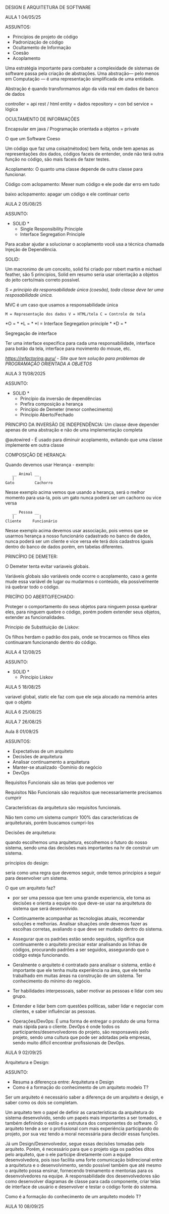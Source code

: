 DESIGN E ARQUITETURA DE SOFTWARE

AULA 1 04/05/25

ASSUNTOS:

- Princípios de projeto de código
- Padronização de código
- Ocultamento de Informação
- Coesão
- Acoplamento

Uma estratégia importante para combater a complexidade de sistemas de software passa pela criação de abstrações.
Uma abstração— pelo menos em Computação — é uma representação simplificada de uma entidade.

Abstração é quando transformamos algo da vida real em dados de banco de dados

controller  = api rest / html
entity  = dados
repository = con bd
service = lógica

OCULTAMENTO DE INFORMAÇÕES

Encapsular em java / Programação orientada a objetos = private

O que um Software Coeso

Um código que faz uma coisa(métodos) bem feita, onde tem apenas as representações dos dados, códigos faceis de entender, onde não terá outra função no código,
são mais faceis de fazer testes.

Acoplamento:
O quanto uma classe depende de outra classe para funcionar.

Código com aclopamento:
Mexer num código e ele pode dar erro em tudo

baixo aclopamento:
apagar um código e ele continuar certo

AULA 2 05/08/25

ASSUNTO:

* SOLID *
  - Single Responsibility Principle
  - Interface Segregation Principle

Para acabar ajudar a solucionar o acoplamento você usa a técnica chamada Injeção de Dependência.

SOLID:

Um macronimo de um conceito, solid foi criado por robert martin e michael feather, são 5 principios, Solid em resumo seria usar orientação a objetos do jeito certo/mais correto possível.

*S = principio da responsabilidade única (coesão), toda classe deve ter uma resposabilidade única.*
  
  MVC é um caso que usamos a responsabilidade única

    M = Representação dos dados V = HTML/tela C = Controle de tela

*O = *
*L = *
*I = Interface Segregation principle *
*D = *

Segregação de interface

Ter uma interface especifica para cada uma responsabilidade, interface para botão da tela, interface para movimento do mouse, etc.

*https://refactoring.guru/ - Site que tem solução para problemas de PROGRAMAÇÃO ORIENTADA A OBJETOS*


AULA 3 11/08/2025

ASSUNTO:

* SOLID *
  - Princípio da inversão de dependências
  - Prefira composição a herança
  - Princípio de Demeter (menor conhecimento)
  - Princípio Aberto/Fechado

PRINCIPIO DA INVERSÃO DE INDEPENDÊNCIA:
Um classe deve depender apenas de uma abstração e não de uma implementação completa

@autowired - É usado para diminuir acoplamento, evitando que uma classe implemente em outra classe

COMPOSIÇÃO DE HERANÇA:

Quando devemos usar Herança - exemplo:

       __ Animal __
       |           |
    Gato         Cachorro


Nesse exemplo acima vemos que usando a herança, será o melhor momento para usa-la, pois um gato nunca poderá ser um cachorro ou vice versa

       __ Pessoa __
       |           |
    Cliente     Funcionário


Nesse exemplo acima devemos usar associação, pois vemos que se usarmos herança a nosso funcionário cadastrado no banco de dados, nunca poderá ser um cliente e vice versa
ele terá dois cadastros iguais dentro do banco de dados porém, em tabelas diferentes.


PRINCÍPIO DE DEMETER:

O Demeter tenta evitar variaveis globais.

Variáveis globais são variáveis onde ocorre o acoplamento, caso a gente mude essa variável de lugar ou mudarmos o conteúdo, ela possívelmente irá quebrar todo o código.

PRICÍPIO DO ABERTO/FECHADO:

Proteger o comportamento do seus objetos para ninguem possa quebrar eles, para ninguem quebre o código, porém podem extender seus objetos, extender as funcionalidades.

Principio de Substituição de Liskov:

Os filhos herdam o padrão dos pais, onde se trocarmos os filhos eles continuaram funcionando dentro do código.

AULA 4 12/08/25

ASSUNTO:

* SOLID *
  - Princípio Liskov

AULA 5 18/08/25

variavel global, static ele faz com que ele seja alocado na memória antes que o objeto

AULA 6 25/08/25

AULA 7 26/08/25

Aula 8 01/09/25

ASSUNTOS:

- Expectativas de um arquiteto
- Decisões de arquitetura
- Analisar continuamento a arquitetura
- Manter-se atualizado
 -Domínio do negócio
- DevOps

Requisitos Funcionais são as telas que podemos ver

Requisitos Não Funcionais são requisitos que necessariamente precisamos cumprir

Características da arquitetura são requisitos funcionais.

Não tem como um sistema cumprir 100% das características de arquiteturais, porém buscamos cumpri-los

Decisões de arquitetura:

quando escolhemos uma arquitetura, escolhemos o futuro do nosso sistema, sendo uma das decisões mais importantes na hr de construir um sistema.

principios do design:

seria como uma regra que devemos seguir, onde temos principios a seguir para desenvolver um sistema.

O que um arquiteto faz?

- por ser uma pessoa que tem uma grande experiencia, ele toma as decisões e orienta a equipe no que deve-se usar na arquitetura do sistema que será desenvolvido.

- Continuamente acompanhar as tecnologias atuais, recomendar soluções e melhorias. Analisar situações onde devemos fazer as escolhas corretas, avaliando o que deve ser mudado dentro do sistema.

- Assegurar que os padrões estão sendo seguidos, significa que continuamente o arquiteto precisar estar analisando as linhas de códigos, procurando padrões a ser seguidos, assegurando que o código esteja funcionando.

- Geralmente o arquiteto é contratado para analisar o sistema, então é importante que ele tenha muita experiência na área, que ele tenha trabalhado em muitas áreas na construção de um sistema. Ter conhecimento do mínimo do negócio.

- Ter habilidades interpessoais, saber motivar as pessoas e lidar com seu grupo.

- Entender e lidar bem com questões políticas, saber lidar e negociar com clientes, e saber influênciar as pessoas.

- Operações/Dev0ps: É uma forma de entregar o produto de uma forma mais rápida para o cliente. Dev0ps é onde todos os participantes/desenvolvedores do projeto, são responsaveis pelo projeto, sendo uma cultura que pode ser adotadas pela empresas,
sendo muito dificil encontrar profissionais de Dev0ps.

AULA 9 02/09/25

Arquitetura e Design:

ASSUNTO:

- Resuma a diferençca entre: Arquitetura e Design
- Como é a formação do conhecimento de um arquiteto modelo T?

Ser um arquiteto é necessário saber a diferença de um arquiteto e design, e saber como os dois se completam.

Um arquiteto tem o papel de definir as características da arquitetura do sistema desenvolvido, sendo um papeis mais importantes a ser tomados, e também definindo o estilo e a estrutura dos componentes do software. O arquiteto tende a ser
o profissional com mais experiência participando do projeto, por sua vez tendo a moral necessária para decidir essas funções.

Já um Design/Desenvolvedor, segue essas decisões tomadas pelo arquiteto. Porém, é necessário para que o projeto siga os padrões ditos pelo arquiteto, que o ele participe diretamente com a equipe desenvolvedora, pois isso facilita uma
forte comunicação bidirecional entre a arquitetura e o desenvolvimento, sendo possível também que até mesmo o arquiteto possa ensinar, fornecendo treinamento e mentorias para os desenvolvedores na equipe. A responsabilidade dos desenvolvedores são como
desenvolver diagramas de classe para cada componente, criar telas de interface de usuário e desenvolver e testar o código fonte do sistema.

Como é a formação do conhecimento de um arquiteto modelo T?

AULA 10 08/09/25





